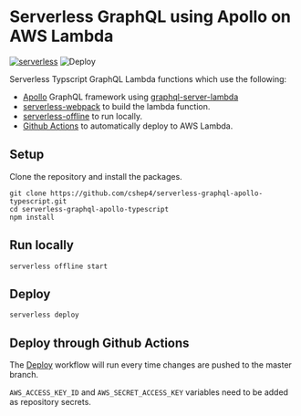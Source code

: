 # Serverless GraphQL using Apollo on AWS Lambda

[![serverless](http://public.serverless.com/badges/v3.svg)](http://www.serverless.com)
![Deploy](https://github.com/cshep4/serverless-graphql-apollo-typescript/workflows/Deploy/badge.svg)

Serverless Typscript GraphQL Lambda functions which use the following:

* [Apollo](http://dev.apollodata.com/) GraphQL framework
  using [graphql-server-lambda](https://github.com/apollographql/graphql-server/tree/master/packages/graphql-server-lambda)
* [serverless-webpack](https://github.com/elastic-coders/serverless-webpack) to build the lambda function.
* [serverless-offline](https://github.com/dherault/serverless-offline) to run locally.
* [Github Actions](https://github.com/serverless/github-action) to automatically deploy to AWS Lambda.

## Setup

Clone the repository and install the packages.

```
git clone https://github.com/cshep4/serverless-graphql-apollo-typescript.git
cd serverless-graphql-apollo-typescript
npm install
```

## Run locally

```
serverless offline start
```

## Deploy

```
serverless deploy
```

## Deploy through Github Actions

The [Deploy](./.github/workflows/deploy.yml) workflow will run every time changes are pushed to the master branch.

`AWS_ACCESS_KEY_ID` and `AWS_SECRET_ACCESS_KEY` variables need to be added as repository secrets.
